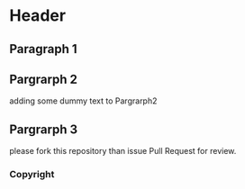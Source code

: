 # Header
## Paragraph 1
## Pargrarph 2
adding some dummy text to Pargrarph2
## Pargrarph 3
please fork this repository than issue Pull Request for review.
### Copyright
